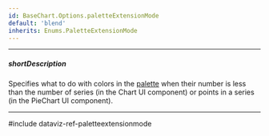 ```yaml
---
id: BaseChart.Options.paletteExtensionMode
default: 'blend'
inherits: Enums.PaletteExtensionMode
---
```

---
##### shortDescription
Specifies what to do with colors in the [palette](/api-reference/10%20UI%20Components/BaseChart/1%20Configuration/palette.md '{basewidgetpath}/Configuration/#palette') when their number is less than the number of series (in the Chart UI component) or points in a series (in the PieChart UI component).

---
#include dataviz-ref-paletteextensionmode